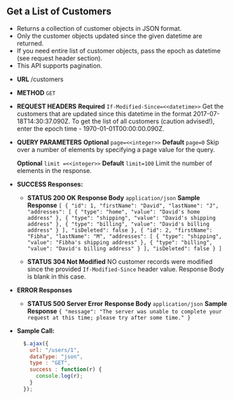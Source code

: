 **Get a List of Customers**
----
  - Returns a collection of customer objects in JSON format.
  - Only the customer objects updated since the given datetime are returned.
  - If you need entire list of customer objects, pass the epoch as datetime (see request header section).
  - This API supports pagination.
* **URL**
  /customers
* **METHOD**
  `GET`
*  **REQUEST HEADERS**
   **Required**
   `If-Modified-Since=<<datetime>>`
   Get the customers that are updated since this datetime in the format 2017-07-18T14:30:37.090Z. To get the list of all customers (caution advised!), enter the epoch time - 1970-01-01T00:00:00.090Z.
*  **QUERY PARAMETERS**
   **Optional**
   `page=<<integer>>`
   **Default**
   `page=0`
   Skip over a number of elements by specifying a page value for the query.
   
   **Optional**
   `limit =<<integer>>`
   **Default**
   `limit=100`
   Limit the number of elements in the response.
   
* **SUCCESS Responses:**

  * **STATUS 200 OK**
    **Response Body**
	`application/json`
    **Sample Response**
	`
	[
	  {
		"id": 1,
		"firstName": "David",
		"lastName": "J",
		"addresses": [
		  {
			"type": "home",
			"value": "David's home address"
		  },
		  {
			"type": "shipping",
			"value": "David's shipping address"
		  },
		  {
			"type": "billing",
			"value": "David's billing address"
		  }
		],
		"isDeleted": false
	  },
	  {
		"id": 2,
		"firstName": "Fibha",
		"lastName": "M",
		"addresses": [
		  {
			"type": "shipping",
			"value": "Fibha's shipping address"
		  },
		  {
			"type": "billing",
			"value": "David's billing address"
		  }
		],
		"isDeleted": false
	  }
	]
	`
	
  * **STATUS 304 Not Modified**
	NO customer records were modified since the provided `If-Modified-Since` header value. Response Body is blank in this case.
	
* **ERROR Responses**

  * **STATUS 500 Server Error**
    **Response Body**
	`application/json`
    **Sample Response**
	`{
		"message": "The server was unable to complete your request at this time; please try after some time."
	}`

* **Sample Call:**

  ```javascript
    $.ajax({
      url: "/users/1",
      dataType: "json",
      type : "GET",
      success : function(r) {
        console.log(r);
      }
    });
  ```